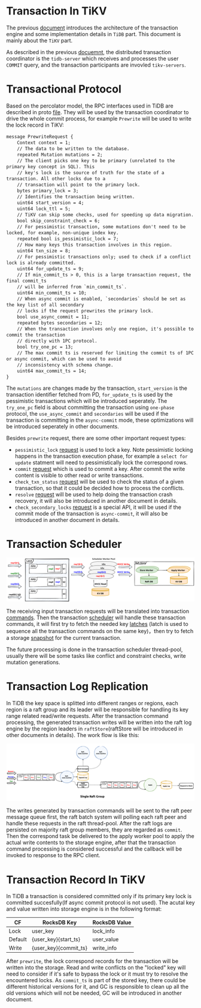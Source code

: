# Transaction In TiKV

The previous [document](./transaction.md) introduces the architecture of the transaction engine and some implementation details in `TiDB` part. This document is mainly about the `TiKV` part.

As described in the previous [docuemnt](./transaction.md), the distributed transaction coordinator is the `tidb-server` which receives and processes the user `COMMIT` query, and the transaction participants are invovled `tikv-servers`.

# Transactional Protocol

Based on the percolator model, the RPC interfaces used in TiDB are described in proto [file](https://github.com/pingcap/kvproto/blob/0f5764a128ad77ccf0a5b0ce0d6e2bfa50a108ce/proto/kvrpcpb.proto#L77). They will be used by the transaction coordinator to drive the whole commit process, for example `Prewrite` will be used to write the lock record in TiKV:
```
message PrewriteRequest {
    Context context = 1;
    // The data to be written to the database.
    repeated Mutation mutations = 2;
    // The client picks one key to be primary (unrelated to the primary key concept in SQL). This
    // key's lock is the source of truth for the state of a transaction. All other locks due to a
    // transaction will point to the primary lock.
    bytes primary_lock = 3;
    // Identifies the transaction being written.
    uint64 start_version = 4;
    uint64 lock_ttl = 5;
    // TiKV can skip some checks, used for speeding up data migration.
    bool skip_constraint_check = 6;
    // For pessimistic transaction, some mutations don't need to be locked, for example, non-unique index key.
    repeated bool is_pessimistic_lock = 7;
    // How many keys this transaction involves in this region.
    uint64 txn_size = 8;
    // For pessimistic transactions only; used to check if a conflict lock is already committed.
    uint64 for_update_ts = 9;
    // If min_commit_ts > 0, this is a large transaction request, the final commit_ts
    // will be inferred from `min_commit_ts`.
    uint64 min_commit_ts = 10;
    // When async commit is enabled, `secondaries` should be set as the key list of all secondary
    // locks if the request prewrites the primary lock.
    bool use_async_commit = 11;
    repeated bytes secondaries = 12;
    // When the transaction involves only one region, it's possible to commit the transaction
    // directly with 1PC protocol.
    bool try_one_pc = 13;
    // The max commit ts is reserved for limiting the commit ts of 1PC or async commit, which can be used to avoid
    // inconsistency with schema change.
    uint64 max_commit_ts = 14;
}
```

The `mutations` are changes made by the transaction, `start_version` is the transaction identifier fetched from PD, `for_update_ts` is used by the pessimistic transactions which will be introduced seperately. The `try_one_pc` field is about committing the transaction using `one-phase` protocol, the `use_async_commit` and `secondaries` will be used if the transaction is committing in the `async-commit` mode, these optimizations will be introduced seperately in other documents.

Besides `prewrite` request, there are some other important request types:
- `pessimistic_lock` [request](https://github.com/pingcap/kvproto/blob/0f5764a128ad77ccf0a5b0ce0d6e2bfa50a108ce/proto/kvrpcpb.proto#L125) is used to lock a key. Note pessimistic locking happens in the transaction execution phase, for example a `select for update` statment will need to pessimistically lock the correspond rows.
- `commit` [request](https://github.com/pingcap/kvproto/blob/0f5764a128ad77ccf0a5b0ce0d6e2bfa50a108ce/proto/kvrpcpb.proto#L268) which is used to commit a key. After commit the write content is visible to other read or write transactions.
- `check_txn_status` [request](https://github.com/pingcap/kvproto/blob/master/proto/kvrpcpb.proto#L206) will be used to check the status of a given transaction, so that it could be decided how to process the conflicts.
- `resolve` [request](https://github.com/pingcap/kvproto/blob/0f5764a128ad77ccf0a5b0ce0d6e2bfa50a108ce/proto/kvrpcpb.proto#L374) will be used to help doing the transaction crash recovery, it will also be introduced in another document in details.
- `check_secondary_locks` [request](https://github.com/pingcap/kvproto/blob/master/proto/kvrpcpb.proto#L247) is a special API, it will be used if the commit mode of the transaction is `async-commit`, it will also be introduced in another document in details.

# Transaction Scheduler

![transaction-scheduler](../img/transaction_scheduler.png)

The receiving input transaction requests will be translated into transaction [commands](https://github.com/tikv/tikv/blob/6be3893f7f787b04bf34d99d1369092404ab5cfc/src/storage/txn/commands/mod.rs#L114). Then the transaction [scheduler](https://github.com/tikv/tikv/blob/6be3893f7f787b04bf34d99d1369092404ab5cfc/src/storage/txn/scheduler.rs#L286) will handle these transaction commands, it will first try to fetch the needed key [latches](https://github.com/tikv/tikv/blob/6be3893f7f787b04bf34d99d1369092404ab5cfc/src/storage/txn/latch.rs#L22) (latch is used to sequence all the transaction commands on the same key)，then try to fetch a storage [snapshot](https://github.com/tikv/tikv/blob/6be3893f7f787b04bf34d99d1369092404ab5cfc/components/tikv_kv/src/lib.rs#L191) for the current transaction.

The future processing is done in the transaction scheduler thread-pool, usually there will be some tasks like conflict and constraint checks, write mutation generations. 

# Transaction Log Replication

In TiDB the key space is splitted into different ranges or regions, each region is a raft group and its leader will be responsible for handling its key range related read/write requests. After the transaction command processing, the generated transaction writes will be written into the raft log engine by the region leaders in `raftStore`(raftStore will be introduced in other documents in details). The work flow is like this:

![raftStore](../img/raftStore.png)

The writes generated by transaction commands will be sent to the raft peer message queue first, the raft batch system will polling each raft peer and handle these requests in the raft thread-pool. After the raft logs are persisted on majority raft group members, they are regarded as `commit`. Then the correspond task be delivered to the apply worker pool to apply the actual write contents to the storage engine, after that the transaction command processing is considered successful and the callback will be invoked to response to the RPC client.


# Transaction Record In TiKV

In TiDB a transaction is considered committed only if its primary key lock is committed succesfully(If async commit protocol is not used). The acutal key and value written into storage engine is in the following format:


| CF	| RocksDB Key |	RocksDB Value |
| ---   | --- | --- |
|Lock	 |user_key	 | lock_info |
|Default |{user_key}{start_ts}	| user_value |
|Write	 |{user_key}{commit_ts}	| write_info |

After `prewrite`, the lock correspond records for the transaction will be written into the storage. Read and write conflicts on the "locked" key will need to consider if it's safe to bypass the lock or it must try to resolve the encountered locks. As `commit_ts` is part of the stored key, there could be different historical versions for it, and GC is responsible to clean up all the old versions which will not be needed, GC will be introduced in another document.
